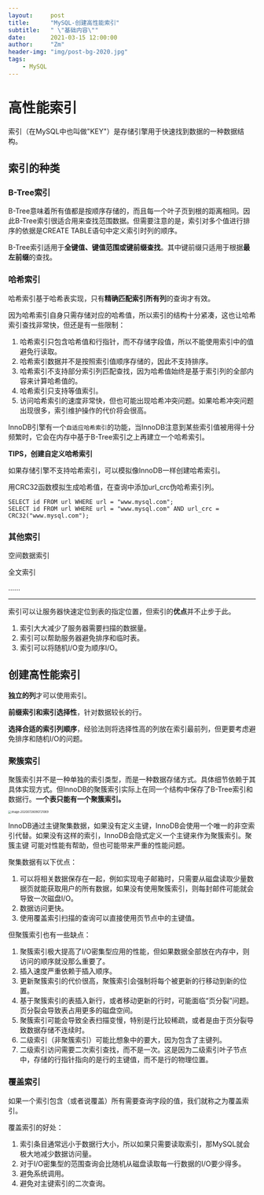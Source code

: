 ```yaml
---
layout:     post
title:      "MySQL-创建高性能索引"
subtitle:   " \"基础内容\""
date:       2021-03-15 12:00:00
author:     "Zm"
header-img: "img/post-bg-2020.jpg"
tags:
    - MySQL
---
```


# 高性能索引

索引（在MySQL中也叫做"KEY"）是存储引擎用于快速找到数据的一种数据结构。

## 索引的种类

### B-Tree索引

B-Tree意味着所有值都是按顺序存储的，而且每一个叶子页到根的距离相同。因此B-Tree索引很适合用来查找范围数据。但需要注意的是，索引对多个值进行排序的依据是CREATE TABLE语句中定义索引时列的顺序。

B-Tree索引适用于**全键值、键值范围或键前缀查找**。其中键前缀只适用于根据**最左前缀**的查找。

### 哈希索引

哈希索引基于哈希表实现，只有**精确匹配索引所有列**的查询才有效。

因为哈希索引自身只需存储对应的哈希值，所以索引的结构十分紧凑，这也让哈希索引查找非常快，但还是有一些限制：

1. 哈希索引只包含哈希值和行指针，而不存储字段值，所以不能使用索引中的值避免行读取。
2. 哈希索引数据并不是按照索引值顺序存储的，因此不支持排序。
3. 哈希索引不支持部分索引列匹配查找，因为哈希值始终是基于索引列的全部内容来计算哈希值的。
4. 哈希索引只支持等值索引。
5. 访问哈希索引的速度非常快，但也可能出现哈希冲突问题。如果哈希冲突问题出现很多，索引维护操作的代价将会很高。

InnoDB引擎有一个`自适应哈希索引`的功能，当InnoDB注意到某些索引值被用得十分频繁时，它会在内存中基于B-Tree索引之上再建立一个哈希索引。

**TIPS，创建自定义哈希索引**

如果存储引擎不支持哈希索引，可以模拟像InnoDB一样创建哈希索引。

用CRC32函数模拟生成哈希值，在查询中添加url_crc伪哈希索引列。

```mysql
SELECT id FROM url WHERE url = "www.mysql.com";
SELECT id FROM url WHERE url = "www.mysql.com" AND url_crc = CRC32("www.mysql.com");
```

### 其他索引

空间数据索引

全文索引

......

------

索引可以让服务器快速定位到表的指定位置，但索引的**优点**并不止步于此。

1. 索引大大减少了服务器需要扫描的数据量。
2. 索引可以帮助服务器避免排序和临时表。
3. 索引可以将随机I/O变为顺序I/O。

## 创建高性能索引

**独立的列**才可以使用索引。

**前缀索引和索引选择性**，针对数据较长的行。

**选择合适的索引列顺序**，经验法则将选择性高的列放在索引最前列，但更要考虑避免排序和随机I/O的问题。

### 聚簇索引

聚簇索引并不是一种单独的索引类型，而是一种数据存储方式。具体细节依赖于其具体实现方式。但InnoDB的聚簇索引实际上在同一个结构中保存了B-Tree索引和数据行。**一个表只能有一个聚簇索引。**

<img src="D:\study\学习笔记\Java笔记\image\image-20200728090721069.png" alt="image-20200728090721069" style="zoom: 40%;" />

InnoDB通过主键聚集数据，如果没有定义主键，InnoDB会使用一个唯一的非空索引代替。如果没有这样的索引，InnoDB会隐式定义一个主键来作为聚簇索引。聚簇主键 可能对性能有帮助，但也可能带来严重的性能问题。

聚集数据有以下优点：

1. 可以将相关数据保存在一起，例如实现电子邮箱时，只需要从磁盘读取少量数据页就能获取用户的所有数据，如果没有使用聚簇索引，则每封邮件可能就会导致一次磁盘I/O。
2. 数据访问更快。
3. 使用覆盖索引扫描的查询可以直接使用页节点中的主键值。

但聚簇索引也有一些缺点：

1. 聚簇索引极大提高了I/O密集型应用的性能，但如果数据全部放在内存中，则访问的顺序就没那么重要了。
2. 插入速度严重依赖于插入顺序。
3. 更新聚簇索引的代价很高，聚簇索引会强制将每个被更新的行移动到新的位置。
4. 基于聚簇索引的表插入新行，或者移动更新的行时，可能面临“页分裂”问题。页分裂会导致表占用更多的磁盘空间。
5. 聚簇索引可能会导致全表扫描变慢，特别是行比较稀疏，或者是由于页分裂导致数据存储不连续时。
6. 二级索引（非聚簇索引）可能比想象中的要大，因为包含了主键列。
7. 二级索引访问需要二次索引查找，而不是一次。这是因为二级索引叶子节点中，存储的行指针指向的是行的主键值，而不是行的物理位置。

### 覆盖索引

如果一个索引包含（或者说覆盖）所有需要查询字段的值，我们就称之为覆盖索引。

覆盖索引的好处：

1. 索引条目通常远小于数据行大小，所以如果只需要读取索引，那MySQL就会极大地减少数据访问量。
2. 对于I/O密集型的范围查询会比随机从磁盘读取每一行数据的I/O要少得多。
3. 避免系统调用。
4. 避免对主键索引的二次查询。